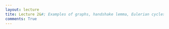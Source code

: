 ```yaml
---
layout: lecture
tite: Lecture 2&#; Examples of graphs, handshake lemma, Eulerian cycles
comments: True
---
```

